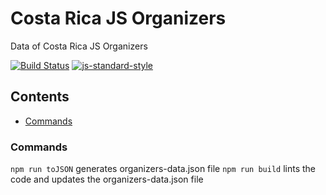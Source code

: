 # Costa Rica JS Organizers

Data of Costa Rica JS Organizers

[![Build Status](https://travis-ci.org/CostaRicaJS/organizers.svg?branch=master)](https://travis-ci.org/CostaRicaJS/organizers) [![js-standard-style](https://img.shields.io/badge/code%20style-standard-brightgreen.svg)](http://standardjs.com/)

<!-- START doctoc generated TOC please keep comment here to allow auto update -->
<!-- DON'T EDIT THIS SECTION, INSTEAD RE-RUN doctoc TO UPDATE -->
## Contents

- [Commands](#commands)

<!-- END doctoc generated TOC please keep comment here to allow auto update -->

### Commands

`npm run toJSON`  generates organizers-data.json file
`npm run build`   lints the code and updates the organizers-data.json file
